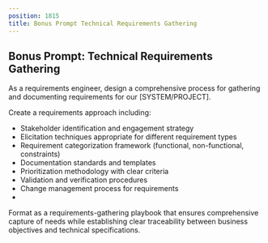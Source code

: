 ```yaml
---
position: 1815
title: Bonus Prompt Technical Requirements Gathering
---
```


## Bonus Prompt: Technical Requirements Gathering

As a requirements engineer, design a comprehensive process for gathering and documenting requirements for our [SYSTEM/PROJECT].





Create a requirements approach including:

- Stakeholder identification and engagement strategy
- Elicitation techniques appropriate for different requirement types
- Requirement categorization framework (functional, non-functional, constraints)
- Documentation standards and templates
- Prioritization methodology with clear criteria
- Validation and verification procedures
- Change management process for requirements
- 
Format as a requirements-gathering playbook that ensures comprehensive capture of needs while establishing clear traceability between business objectives and technical specifications.